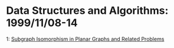 # Data Structures and Algorithms: 1999/11/08-14  
1: [Subgraph Isomorphism in Planar Graphs and Related Problems](https://doi.org/10.48550/arXiv.cs/9911003)  